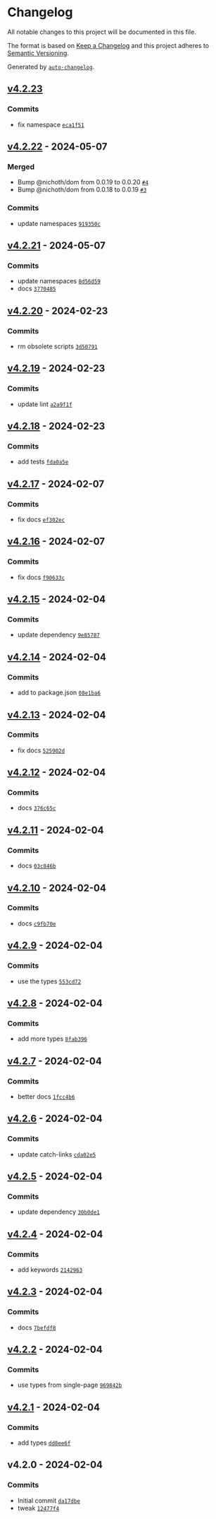 # Changelog

All notable changes to this project will be documented in this file.

The format is based on [Keep a Changelog](https://keepachangelog.com/en/1.0.0/)
and this project adheres to [Semantic Versioning](https://semver.org/spec/v2.0.0.html).

Generated by [`auto-changelog`](https://github.com/CookPete/auto-changelog).

## [v4.2.23](https://github.com/bicycle-codes/route-event/compare/v4.2.22...v4.2.23)

### Commits

- fix namespace [`eca1f51`](https://github.com/bicycle-codes/route-event/commit/eca1f5198fcac3e98ba367aac9df289d0e604dc6)

## [v4.2.22](https://github.com/bicycle-codes/route-event/compare/v4.2.21...v4.2.22) - 2024-05-07

### Merged

- Bump @nichoth/dom from 0.0.19 to 0.0.20 [`#4`](https://github.com/bicycle-codes/route-event/pull/4)
- Bump @nichoth/dom from 0.0.18 to 0.0.19 [`#3`](https://github.com/bicycle-codes/route-event/pull/3)

### Commits

- update namespaces [`919350c`](https://github.com/bicycle-codes/route-event/commit/919350cbfb7c1446bf8c332038512f7b797d0a5e)

## [v4.2.21](https://github.com/bicycle-codes/route-event/compare/v4.2.20...v4.2.21) - 2024-05-07

### Commits

- update namespaces [`8d56d59`](https://github.com/bicycle-codes/route-event/commit/8d56d59708570aad2a0eefb7a1e2005edef10053)
- docs [`3770485`](https://github.com/bicycle-codes/route-event/commit/37704850ab6b4a8cb20ded37fcbacdecb3493030)

## [v4.2.20](https://github.com/bicycle-codes/route-event/compare/v4.2.19...v4.2.20) - 2024-02-23

### Commits

- rm obsolete scripts [`3d50791`](https://github.com/bicycle-codes/route-event/commit/3d507916d7542f95e28cbb14690189afd0e5a0d8)

## [v4.2.19](https://github.com/bicycle-codes/route-event/compare/v4.2.18...v4.2.19) - 2024-02-23

### Commits

- update lint [`a2a9f1f`](https://github.com/bicycle-codes/route-event/commit/a2a9f1f22796d953f0d1a12a2e9b4a0f70307bc2)

## [v4.2.18](https://github.com/bicycle-codes/route-event/compare/v4.2.17...v4.2.18) - 2024-02-23

### Commits

- add tests [`fda0a5e`](https://github.com/bicycle-codes/route-event/commit/fda0a5ed55d8985e7f18c127447f30f391845b6a)

## [v4.2.17](https://github.com/bicycle-codes/route-event/compare/v4.2.16...v4.2.17) - 2024-02-07

### Commits

- fix docs [`ef302ec`](https://github.com/bicycle-codes/route-event/commit/ef302ec293eb72036279714af6cecced2c6e4a60)

## [v4.2.16](https://github.com/bicycle-codes/route-event/compare/v4.2.15...v4.2.16) - 2024-02-07

### Commits

- fix docs [`f90633c`](https://github.com/bicycle-codes/route-event/commit/f90633c119624ba12112d20211947deb6b39163c)

## [v4.2.15](https://github.com/bicycle-codes/route-event/compare/v4.2.14...v4.2.15) - 2024-02-04

### Commits

- update dependency [`9e85787`](https://github.com/bicycle-codes/route-event/commit/9e85787cb5d2954d7a60ab0eadc5f0775425c61f)

## [v4.2.14](https://github.com/bicycle-codes/route-event/compare/v4.2.13...v4.2.14) - 2024-02-04

### Commits

- add to package.json [`08e1ba6`](https://github.com/bicycle-codes/route-event/commit/08e1ba6978202bdeae0227e76b46d9ff44bf8d18)

## [v4.2.13](https://github.com/bicycle-codes/route-event/compare/v4.2.12...v4.2.13) - 2024-02-04

### Commits

- fix docs [`525902d`](https://github.com/bicycle-codes/route-event/commit/525902de386781e9f48ba509bbb665944e97a65f)

## [v4.2.12](https://github.com/bicycle-codes/route-event/compare/v4.2.11...v4.2.12) - 2024-02-04

### Commits

- docs [`376c65c`](https://github.com/bicycle-codes/route-event/commit/376c65c4a4de02517c71c452e0e800ee78be91d5)

## [v4.2.11](https://github.com/bicycle-codes/route-event/compare/v4.2.10...v4.2.11) - 2024-02-04

### Commits

- docs [`03c846b`](https://github.com/bicycle-codes/route-event/commit/03c846b18a5d0738a544be7e593470a3afbece09)

## [v4.2.10](https://github.com/bicycle-codes/route-event/compare/v4.2.9...v4.2.10) - 2024-02-04

### Commits

- docs [`c9fb70e`](https://github.com/bicycle-codes/route-event/commit/c9fb70e96f0a0a1d9f55e9d55ccccb1de151b452)

## [v4.2.9](https://github.com/bicycle-codes/route-event/compare/v4.2.8...v4.2.9) - 2024-02-04

### Commits

- use the types [`553cd72`](https://github.com/bicycle-codes/route-event/commit/553cd728a52b23a8d8763af3709766c61b385b48)

## [v4.2.8](https://github.com/bicycle-codes/route-event/compare/v4.2.7...v4.2.8) - 2024-02-04

### Commits

- add more types [`8fab396`](https://github.com/bicycle-codes/route-event/commit/8fab3965c0ba65a0192d138f2c8490f1cf4fb536)

## [v4.2.7](https://github.com/bicycle-codes/route-event/compare/v4.2.6...v4.2.7) - 2024-02-04

### Commits

- better docs [`1fcc4b6`](https://github.com/bicycle-codes/route-event/commit/1fcc4b6e80f833a62b26d77bcfcfe91f0b553c04)

## [v4.2.6](https://github.com/bicycle-codes/route-event/compare/v4.2.5...v4.2.6) - 2024-02-04

### Commits

- update catch-links [`cda02e5`](https://github.com/bicycle-codes/route-event/commit/cda02e5395a1af49d26d427836db02f2a5b469e4)

## [v4.2.5](https://github.com/bicycle-codes/route-event/compare/v4.2.4...v4.2.5) - 2024-02-04

### Commits

- update dependency [`30b0de1`](https://github.com/bicycle-codes/route-event/commit/30b0de1a3cb94f56819b210aae2785fd5a87fe98)

## [v4.2.4](https://github.com/bicycle-codes/route-event/compare/v4.2.3...v4.2.4) - 2024-02-04

### Commits

- add keywords [`2142963`](https://github.com/bicycle-codes/route-event/commit/2142963e96e34d1ba128d7159dafbfc067150399)

## [v4.2.3](https://github.com/bicycle-codes/route-event/compare/v4.2.2...v4.2.3) - 2024-02-04

### Commits

- docs [`7befdf8`](https://github.com/bicycle-codes/route-event/commit/7befdf82b0b578be1332e33e0e895deab866ccd8)

## [v4.2.2](https://github.com/bicycle-codes/route-event/compare/v4.2.1...v4.2.2) - 2024-02-04

### Commits

- use types from single-page [`969842b`](https://github.com/bicycle-codes/route-event/commit/969842b4d94161ac27f15aeff962b637d600a99f)

## [v4.2.1](https://github.com/bicycle-codes/route-event/compare/v4.2.0...v4.2.1) - 2024-02-04

### Commits

- add types [`dd8ee6f`](https://github.com/bicycle-codes/route-event/commit/dd8ee6f1a79f7b053201fc80d18027e0799d3e82)

## v4.2.0 - 2024-02-04

### Commits

- Initial commit [`da17dbe`](https://github.com/bicycle-codes/route-event/commit/da17dbeaca7468000b61f23d81face2372d752a4)
- tweak [`12477f4`](https://github.com/bicycle-codes/route-event/commit/12477f47b7703621bc8253555809905a6b8c4116)
